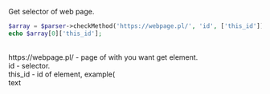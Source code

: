 Get selector of web page.

```php
$array = $parser->checkMethod('https://webpage.pl/', 'id', ['this_id']);
echo $array[0]['this_id'];
```
<br>
https://webpage.pl/ - page of with you want get element. <br>
id - selector. <br>
this_id - id of element, example(<div id="this_id">text</div>
